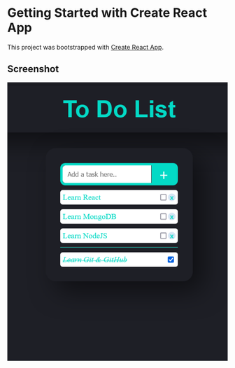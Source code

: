 # Getting Started with Create React App

This project was bootstrapped with [Create React App](https://github.com/facebook/create-react-app).

## Screenshot
![](https://github.com/saramazal/to-do-list/blob/workin/to-do-list.png)
